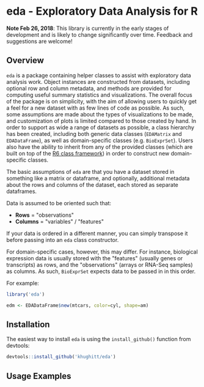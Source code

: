 eda - Exploratory Data Analysis for R
=====================================

**Note Feb 26, 2018**: This library is currently in the early stages of development
and is likely to change significantly over time. Feedback and suggestions are
welcome!

Overview
--------

`eda` is a package containing helper classes to assist with exploratory data 
analysis work. Object instances are constructed from datasets, including 
optional row and column metadata, and methods are provided for computing useful
summary statistics and visualizations. The overall focus of the package is on
simplicity, with the aim of allowing users to quickly get a feel for a new 
dataset with as few lines of code as possible. As such, some assumptions are
made about the types of visualizations to be made, and customization of plots
is limited compared to those created by hand. In order to support as wide a
range of datasets as possible, a class hierarchy has been created, including
both generic data classes (`EDAMatrix` and `EDADataFrame`), as well as 
domain-specific classes (e.g. `BioExprSet`). Users also have the ability to
inherit from any of the provided classes (which are built on top of the 
[R6 class framework](https://cran.r-project.org/web/packages/R6/vignettes/Introduction.html))
in order to construct new domain-specific classes.

The basic assumptions of `eda` are that you have a dataset stored in something
like a matrix or dataframe, and optionally, additional metadata about the rows
and columns of the dataset, each stored as separate dataframes.

Data is assumed to be oriented such that:

- **Rows** = "observations"
- **Columns** = "variables" / "features"

If your data is ordered in a different manner, you can simply transpose it before
passing into an `eda` class constructor.

For domain-specific cases, however, this may differ. For instance, biological
expression data is usually stored with the "features" (usually genes or 
transcripts) as rows, and the "observations" (arrays or RNA-Seq samples) as
columns. As such, `BioExprSet` expects data to be passed in in this order.

For example:

```r
library('eda')

edm <- EDADataFrame$new(mtcars, color=cyl, shape=am)
```


Installation
------------

The easiest way to install `eda` is using the `install_github()` function from
devtools:

```r
devtools::install_github('khughitt/eda')
```

Usage Examples
--------------
